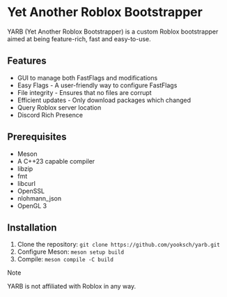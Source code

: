 # Yet Another Roblox Bootstrapper

YARB (Yet Another Roblox Bootstrapper) is a custom Roblox bootstrapper aimed at being feature-rich, fast and easy-to-use.


## Features
- GUI to manage both FastFlags and modifications
- Easy Flags - A user-friendly way to configure FastFlags
- File integrity - Ensures that no files are corrupt
- Efficient updates - Only download packages which changed
- Query Roblox server location
- Discord Rich Presence

## Prerequisites

- Meson
- A C++23 capable compiler
- libzip
- fmt
- libcurl
- OpenSSL
- nlohmann_json
- OpenGL 3

## Installation

1. Clone the repository: `git clone https://github.com/yooksch/yarb.git`
2. Configure Meson: `meson setup build`
3. Compile: `meson compile -C build`


> [!NOTE]
> YARB is not affiliated with Roblox in any way.